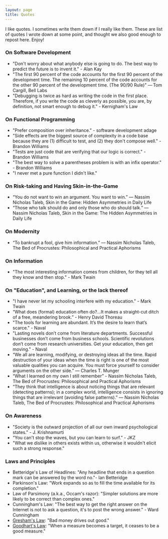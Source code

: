 ```yaml
---
layout: page
title: Quotes
---
```


I like quotes. I sometimes write them down if I really like them. These are list of quotes I wrote down at some point, and thought we also good enough to repost here. Enjoy!

### On Software Development
* "Don't worry about what anybody else is going to do. The best way to predict the future is to invent it." - Alan Kay
* "The first 90 percent of the code accounts for the first 90 percent of the development time. The remaining 10 percent of the code accounts for the other 90 percent of the development time. (The 90/90 Rule)" — Tom Cargill, Bell Labs
* "Debugging is twice as hard as writing the code in the first place. Therefore, if you write the code as cleverly as possible, you are, by definition, not smart enough to debug it." - Kernigham's Law

### On Functional Programming
* "Prefer composition over inheritance." - software development adage
* "Side effects are the biggest source of complexity in a code base because they are (1) difficult to test, and (2) they don't compose well." - Brandon Williams
* "Tests are just code that are verifying that our logic is correct." - Brandon Williams
* "The best way to solve a parentheses problem is with an infix operator." - Brandon Williams
* "I never met a pure function I didn't like."

### On Risk-taking and Having Skin-in-the-Game
* “You do not want to win an argument. You want to win.”  ― Nassim Nicholas Taleb, Skin in the Game: Hidden Asymmetries in Daily Life
* “Those who talk should do and only those who do should talk.” ― Nassim Nicholas Taleb, Skin in the Game: The Hidden Asymmetries in Daily Life

### On Modernity
* “To bankrupt a fool, give him information.” ― Nassim Nicholas Taleb, The Bed of Procrustes: Philosophical and Practical Aphorisms

### On Information
* "The most interesting information comes from children, for they tell all they know and then stop." - Mark Twain

### On "Education", and Learning, or the lack thereof
* "I have never let my schooling interfere with my education." - Mark Twain
* “What does (formal) education often do?...It makes a straight-cut ditch of a free, meandering brook.” - Henry David Thoreau
* "The tools for learning are abundant. It’s the desire to learn that’s scarce." - Naval
* "Lasting novels don’t come from literature departments. Successful businesses don’t come from business schools. Scientific revolutions don’t come from research universities. Get your education, then get moving." - Naval
* “We all are learning, modifying, or destroying ideas all the time. Rapid destruction of your ideas when the time is right is one of the most valuable qualities you can acquire. You must force yourself to consider arguments on the other side.” ― Charles T. Munger
* “What I learned on my own I still remember” - Nassim Nicholas Taleb, The Bed of Procrustes: Philosophical and Practical Aphorisms
* “They think that intelligence is about noticing things that are relevant (detecting patterns); in a complex world, intelligence consists in ignoring things that are irrelevant (avoiding false patterns).” ― Nassim Nicholas Taleb, The Bed of Procrustes: Philosophical and Practical Aphorisms

### On Awareness
* "Society is the outward projection of all our own inward psychological states." - J. Krishnamurti
* “You can't stop the waves, but you can learn to surf.” - JKZ
* "What we dislike in others exists within us, otherwise it wouldn't elicit such a strong response."

### Laws and Principles
* Betteridge's Law of Headlines: "Any headline that ends in a question mark can be answered by the word no."- Ian Betteridge
* Parkinson's Law: "Work expands so as to fill the time available for its completion."
* Law of Parsimony (a.k.a., Occam's razor): "Simpler solutions are more likely to be correct than complex ones."
* Cunningham's Law: "The best way to get the right answer on the Internet is not to ask a question, it's to post the wrong answer." - Ward Cunningham
* [Gresham's Law](https://en.wikipedia.org/wiki/Gresham%27s_law): "Bad money drives out good."
* [Goodhart's Law](https://en.wikipedia.org/wiki/Goodhart%27s_law): "When a measure becomes a target, it ceases to be a good measure."
